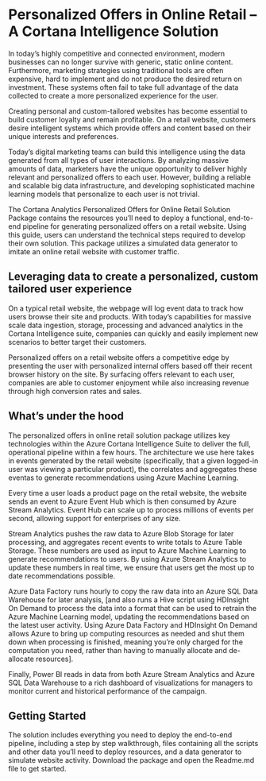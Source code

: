 # Personalized Offers in Online Retail – A Cortana Intelligence Solution #

In today’s highly competitive and connected environment, modern businesses can no longer survive with generic, static online content. Furthermore, marketing strategies using traditional tools are often expensive, hard to implement and do not produce the desired return on investment. These systems often fail to take full advantage of the data collected to create a more personalized experience for the user. 

Creating personal and custom-tailored websites has become essential to build customer loyalty and remain profitable. On a retail website, customers desire intelligent systems which provide offers and content based on their unique interests and preferences.   

Today’s digital marketing teams can build this intelligence using the data generated from all types of user interactions. By analyzing massive amounts of data, marketers have the unique opportunity to deliver highly relevant and personalized offers to each user. However, building a reliable and scalable big data infrastructure, and developing sophisticated machine learning models that personalize to each user is not trivial.  

The Cortana Analytics Personalized Offers for Online Retail Solution Package contains the resources you’ll need to deploy a functional, end-to-end pipeline for generating personalized offers on a retail website. Using this guide, users can understand the technical steps required to develop their own solution. This package utilizes a simulated data generator to imitate an online retail website with customer traffic. 

## Leveraging data to create a personalized, custom tailored user experience 

On a typical retail website, the webpage will log event data to track how users browse their site and products. With today’s capabilities for massive scale data ingestion, storage, processing and advanced analytics in the Cortana Intelligence suite, companies can quickly and easily implement new scenarios to better target their customers. 

Personalized offers on a retail website offers a competitive edge by presenting the user with personalized internal offers based off their recent browser history on the site. By surfacing offers relevant to each user, companies are able to customer enjoyment while also increasing revenue through high conversion rates and sales. 

## What’s under the hood 

The personalized offers in online retail solution package utilizes key technologies within the Azure Cortana Intelligence Suite to deliver the full, operational pipeline within a few hours.  The architecture we use here takes in events generated by the retail website (specifically, that a given logged-in user was viewing a particular product), the correlates and aggregates these eventas to generate recommendations using Azure Machine Learning.  

Every time a user loads a product page on the retail website, the website sends an event to Azure Event Hub which is then consumed by Azure Stream Analytics.  Event Hub can scale up to process millions of events per second, allowing support for enterprises of any size.  

Stream Analytics pushes the raw data to Azure Blob Storage for later processing, and aggregates recent events to write totals to Azure Table Storage.  These numbers are used as input to Azure Machine Learning to generate recommendations to users.  By using Azure Stream Analytics to update these numbers in real time, we ensure that users get the most up to date recommendations possible.  

Azure Data Factory runs hourly to copy the raw data into an Azure SQL Data Warehouse for later analysis, [and also runs a Hive script using HDInsight On Demand to process the data into a format that can be used to retrain the Azure Machine Learning model, updating the recommendations based on the latest user activity.  Using Azure Data Factory and HDInsight On Demand allows Azure to bring up computing resources as needed and shut them down when processing is finished, meaning you’re only charged for the computation you need, rather than having to manually allocate and de-allocate resources].

Finally, Power BI reads in data from both Azure Stream Analytics and Azure SQL Data Warehouse to a rich dashboard of visualizations for managers to monitor current and historical performance of the campaign. 

## Getting Started

The solution includes everything you need to deploy the end-to-end pipeline, including a step by step walkthrough, files containing all the scripts and other data you’ll need to deploy resources, and a data generator to simulate website activity.  Download the package and open the Readme.md file to get started.
